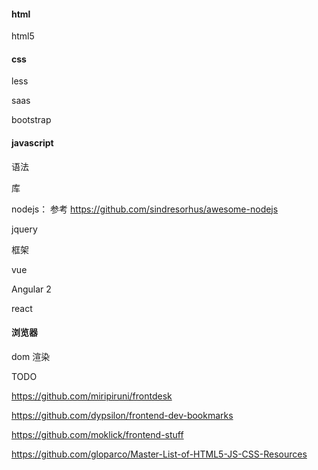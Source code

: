 #### html

html5

#### css

less

saas

bootstrap

#### javascript

语法

库

nodejs： 参考 https://github.com/sindresorhus/awesome-nodejs

jquery

框架

vue

Angular 2

react

#### 浏览器

dom 渲染



TODO

<https://github.com/miripiruni/frontdesk>

<https://github.com/dypsilon/frontend-dev-bookmarks>

<https://github.com/moklick/frontend-stuff>

<https://github.com/gloparco/Master-List-of-HTML5-JS-CSS-Resources>